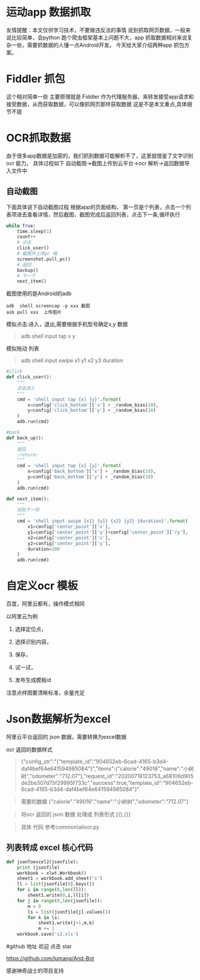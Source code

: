 # 运动app 数据抓取

友情提醒：本文仅供学习技术，不要做违反法的事情
说到抓取网页数据，一般来说比较简单，会python 跑个爬虫框架基本上问题不大，app 抓取数据相对来说复杂一些，需要抓数据的人懂一点Android开发。
今天给大家介绍两种app 抓包方案。



# Fiddler 抓包
这个相对简单一些
主要原理就是 Fiddler 作为代理服务器，来转发接受app请求和接受数据，从而获取数据，可以像抓网页那样获取数据
这是不是本文重点,具体细节不提

# OCR抓取数据
由于很多app数据是加密的，我们抓到数据可能解析不了，这里就借鉴了文字识别ocr 能力。
具体过程如下
自动截图->截图上传到云平台->ocr 解析->返回数据导入文件中
## 自动截图
下面具体说下自动截图过程
根据app的页面结构，
第一页是个列表，点击一个列表项进去查看详情，然后截图，截图完成后返回列表，点击下一条,循环执行
```python 
while True:
    time.sleep(1)
    count++
    # 点击
    click_user()
    # 截图并上传pc 端
    screenshot.pull_pc()
    # 返回
    backup()
    # 下一个
    next_item()

```
截图使用的是Android的adb
```shell
adb  shell screencap -p xxx 截图
asb pull xxx  上传图片
```
模拟点击:进入，退出,需要根据手机型号确定x,y 数据
> adb shell input tap x  y

模拟拖动 列表
> adb shell input swipe x1 y1 x2 y3 duration

```python 
#click
def click_user():
    """
    点击进入
    """
    cmd = 'shell input tap {x} {y}'.format(
        x=config['click_bottom']['x'] + _random_bias(10),
        y=config['click_bottom']['y'] + _random_bias(10)
    )
    adb.run(cmd)

#back
def back_up():
    """
    返回
    :return:
    """
    cmd = 'shell input tap {x} {y}'.format(
        x=config['back_bottom']['x'] + _random_bias(10),
        y=config['back_bottom']['y'] + _random_bias(10)
    )
    adb.run(cmd)

def next_item():
    """
    划到下一项
    """
    cmd = 'shell input swipe {x1} {y1} {x2} {y2} {duration}'.format(
        x1=config['center_point']['x'],
        y1=config['center_point']['y']+config['center_point']['ry'],
        x2=config['center_point']['x'],
        y2=config['center_point']['y'],
        duration=200
    )
    adb.run(cmd)
```
# 自定义ocr 模板
百度，阿里云都有，操作模式相同

以阿里云为例

1. 选择定位点，

2. 选择识别内容，

3. 保存，

4. 试一试，

5. 发布生成模板id 

注意点样图要清晰标准，余量充足


# Json数据解析为excel

阿里云平台返回的 json 数据，需要转换为excel数据

ocr 返回的数据样式
> {\"config_str\":"{\"template_id\":\"904652eb-6cad-4165-b3d4-daf4bef64e641594985084\"}","items":{"calorie":"49016","name":"小树树","odometer":"712.07"},"request_id":"20200718123753_a68106d905de2be307d75f29995f733c","success":true,"template_id":"904652eb-6cad-4165-b3d4-daf4bef64e641594985084"}"

>需要的数据 {"calorie":"49016","name":"小树树","odometer":"712.07"}

>将ocr 返回的 json  数据 处理成 列表形式 [{},{}]

> 具体 代码 参考common\aliocr.py

## 列表转成 excel 核心代码 
```python 
def jsonToexcel2(jsonfile):
    print (jsonfile)
    workbook = xlwt.Workbook()
    sheet1 = workbook.add_sheet('s')
    ll = list(jsonfile[0].keys())
    for i in range(0,len(ll)):
        sheet1.write(0,i,ll[i])
    for j in range(0,len(jsonfile)):
        m = 0
        ls = list(jsonfile[j].values())
        for k in ls:
            sheet1.write(j+1,m,k)
            m += 1
    workbook.save('s2.xls')
```
#github  地址 欢迎 点击 star

https://github.com/lumang/And-Bot

感谢神奇战士的项目支持